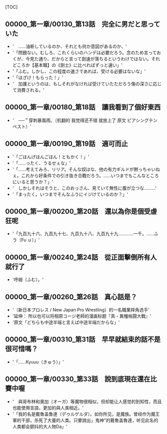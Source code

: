 # 

[TOC]

## 00000_第一章/00130_第13話　完全に男だと思っていた

- '　……油断しているのか、それとも何か意図があるのか、'
- '「問題ない。むしろ、これくらいのハンデは必要だろう。念のため言っておくが、今見た通り、だからと言って劍速が落ちるというわけではない。それどころか【基本職】の《劍士》に比べればずっと速い」'
- '「ふむ。しかし、この程度の速さであれば、受ける必要はないな」'
- '「ほざけ！もらった！」'
- '　加護というのは、もしそれがなければ受けていたただろう傷の深さに応じて消費される。'


## 00000_第一章/00180_第18話　讓我看到了個好東西

- '　──＂穿刺暴風雨〟（机翻的 我觉得还不错 就放上了 原文 ピアシングテンペスト）'


## 00000_第一章/00190_第19話　適可而止

- '「ごほんげほんごほん！ともかく！」'
- '「……ったく、うるせぇな」'
- '「……考えてみろ、リリア。そんな奴はな、他の有力ギルドが黙っちゃいねぇ。これから好条件での引き抜き合戰だろう。……いつまでもこんなところにいると思うか？」'
- '　しかしそれはそうと、このおっさん、見ていて無性に腹が立つな………'
- '「まったく。いつまでそんなふうにイジけているのか？」'


## 00000_第一章/00200_第20話　還以為你是個受虐狂呢

- '「九百九十六、九百九十七、九百九十八、九百九十九…………一千。……ふう（Fu ｕ）」'


## 00000_第一章/00240_第24話　從正面擊倒所有人就行了

- '呼姆（ふむ）。'


## 00000_第一章/00260_第26話　真心話是？

- '（新日本プロレス / New Japan Pro Wrestling）的一名職業摔角选手'
- '延伸： 所以也可以将相原コージ老師的漫画标题『真・異種格闘大戰』'
- '原文「どちらも中途半端と言えば中途半端だからな」'


## 00000_第一章/00310_第31話　早早就結束的話不是很可惜嗎？

- '「……Kyuuu（きゅう）」'


## 00000_第一章/00330_第33話　說到底現在還在比賽中喔

- '　與哥布林和奧加（オーガ）等魔物很相似，但却能让人感觉的到知性，而且也能使用言語，更加的與人类相近。'
- '「我的名是戴魯盖魯達（デゥルゲルダ）。如你所见，是魔族。曾经作为魔王軍的干部，杀死了大量的人类。只要說出」鬼神"的戴魯盖魯達，听见此名的人类都会颤抖的大人物Da」'
